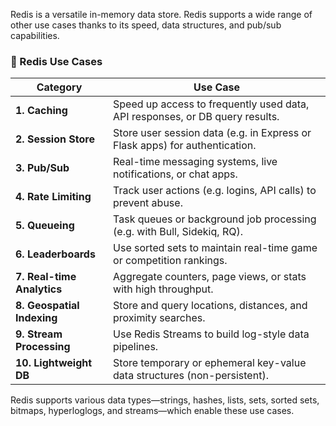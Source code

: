 Redis is a versatile in-memory data store. Redis supports a wide range of other use cases thanks to its speed, data structures, and pub/sub capabilities.

### 🔧 Redis Use Cases

|**Category**|**Use Case**|
|---|---|
|**1. Caching**|Speed up access to frequently used data, API responses, or DB query results.|
|**2. Session Store**|Store user session data (e.g. in Express or Flask apps) for authentication.|
|**3. Pub/Sub**|Real-time messaging systems, live notifications, or chat apps.|
|**4. Rate Limiting**|Track user actions (e.g. logins, API calls) to prevent abuse.|
|**5. Queueing**|Task queues or background job processing (e.g. with Bull, Sidekiq, RQ).|
|**6. Leaderboards**|Use sorted sets to maintain real-time game or competition rankings.|
|**7. Real-time Analytics**|Aggregate counters, page views, or stats with high throughput.|
|**8. Geospatial Indexing**|Store and query locations, distances, and proximity searches.|
|**9. Stream Processing**|Use Redis Streams to build log-style data pipelines.|
|**10. Lightweight DB**|Store temporary or ephemeral key-value data structures (non-persistent).|

Redis supports various data types—strings, hashes, lists, sets, sorted sets, bitmaps, hyperloglogs, and streams—which enable these use cases.